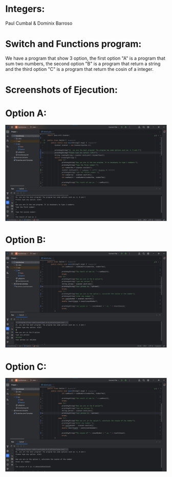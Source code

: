 
# Integers:
Paul Cumbal & Dominix Barroso 
# Switch and Functions program:
We have a program that show 3 option, the first option "A" is a program that sum two numbers, the second option "B" is a program that return a string and the third option "C" is a program that return the cosin of a integer.
# Screenshots of Ejecution:
# Option A:
![](https://github.com/paulcc18/FunctionsAndSwitch/blob/main/Option%20A.png)
# Option B:
![](https://github.com/paulcc18/FunctionsAndSwitch/blob/main/Option%20B.png)
# Option C:
![](https://github.com/paulcc18/FunctionsAndSwitch/blob/main/Option%20C.png)

